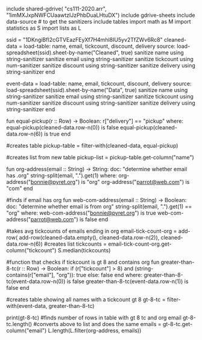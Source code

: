 include shared-gdrive(
  "cs111-2020.arr",
  "1imMXJxpNWFCUaawtzIJzPhbDuaLHtuDX")
include gdrive-sheets
include data-source # to get the sanitizers
include tables
import math as M
import statistics as S
import lists as L

ssid = "1DKngiBfI2cGTVEazFEyXf7H4mhl8IU5yv2TfZWv6Rc8"
cleaned-data =
  load-table: name, email, tickcount, discount, delivery
    source: load-spreadsheet(ssid).sheet-by-name("Cleaned", true)
    sanitize name using string-sanitizer
    sanitize email using string-sanitizer
    sanitize tickcount using num-sanitizer
    sanitize discount using string-sanitizer
    sanitize delivery using string-sanitizer
  end

event-data =
  load-table: name, email, tickcount, discount, delivery
    source: load-spreadsheet(ssid).sheet-by-name("Data", true)
    sanitize name using string-sanitizer
    sanitize email using string-sanitizer
    sanitize tickcount using num-sanitizer
    sanitize discount using string-sanitizer
    sanitize delivery using string-sanitizer
  end


fun equal-pickup(r :: Row) -> Boolean:
  r["delivery"] == "pickup"
where:
  equal-pickup(cleaned-data.row-n(0)) is false
  equal-pickup(cleaned-data.row-n(6)) is true
end

#creates table 
pickup-table = filter-with(cleaned-data, equal-pickup)

#creates list from new table
pickup-list = pickup-table.get-column("name")


fun org-address(email :: String) -> String:
  doc: "determine whether email has .org"
  string-split(email, ".").get(1)
where:
  org-address("bonnie@pyret.org") is "org"
  org-address("parrot@web.com") is "com"
end 
  

#finds if email has org
fun web-com-address(email :: String) -> Boolean:
  doc: "determine whether email is from org"
   string-split(email, ".").get(1) == "org"
where:
  web-com-address("bonnie@pyret.org") is true
  web-com-address("parrot@web.com") is false
end


#takes avg tickcounts of emails ending in org 
email-tick-count-org =
    add-row(
    add-row(cleaned-data.empty(),
      cleaned-data.row-n(2)),
    cleaned-data.row-n(6))
#creates list 
tickcounts = email-tick-count-org.get-column("tickcount")
S.median(tickcounts)



#function that checks if tickcount is gt 8 and contains org
fun greater-than-8-tc(r :: Row) -> Boolean:
  if (r["tickcount"] > 8) and (string-contains(r["email"], "org")):
    true
    else:
    false
  end
where:
  greater-than-8-tc(event-data.row-n(0)) is false
  greater-than-8-tc(event-data.row-n(1)) is false
end

  
#creates table showing all names with a tickcount gt 8
gt-8-tc = filter-with(event-data, greater-than-8-tc)

print(gt-8-tc)
#finds number of rows in table with gt 8 tc and org email
gt-8-tc.length()
#converts above to list and does the same
emails = gt-8-tc.get-column("email")
L.length(L.filter(org-address, emails))
